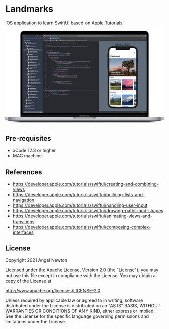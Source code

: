 Landmarks
=====================
iOS application to learn SwiftUI based on [Apple Tutorials](https://developer.apple.com/tutorials/swiftui/) 

![Scheme](/readmeImages/SwiftUI_Tutorials_image.png)


Pre-requisites
----------------
- xCode 12.3 or higher
- MAC machine



References
----------
- https://developer.apple.com/tutorials/swiftui/creating-and-combining-views
- https://developer.apple.com/tutorials/swiftui/building-lists-and-navigation
- https://developer.apple.com/tutorials/swiftui/handling-user-input
- https://developer.apple.com/tutorials/swiftui/drawing-paths-and-shapes
- https://developer.apple.com/tutorials/swiftui/animating-views-and-transitions
- https://developer.apple.com/tutorials/swiftui/composing-complex-interfaces



## License

Copyright 2021 Angel Newton

Licensed under the Apache License, Version 2.0 (the "License"); you may not use this file except in compliance with the License. You may obtain a copy of the License at

http://www.apache.org/licenses/LICENSE-2.0

Unless required by applicable law or agreed to in writing, software distributed under the License is distributed on an "AS IS" BASIS, WITHOUT WARRANTIES OR CONDITIONS OF ANY KIND, either express or implied. See the License for the specific language governing permissions and limitations under the License.
